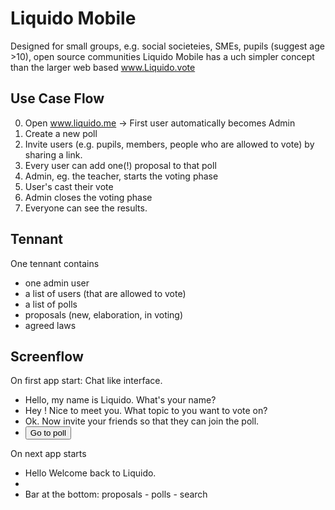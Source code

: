 # Liquido Mobile

Designed for small groups, e.g. social societeies, SMEs, pupils (suggest age >10), open source communities
Liquido Mobile has a uch simpler concept than the larger web based www.Liquido.vote

## Use Case Flow

 0. Open www.liquido.me -> First user automatically becomes Admin
 1. Create a new poll
 2. Invite users (e.g. pupils, members, people who are allowed to vote) by sharing a link.
 3. Every user can add one(!) proposal to that poll
 4. Admin, eg. the teacher, starts the voting phase
 5. User's cast their vote
 6. Admin closes the voting phase
 7. Everyone can see the results.

## Tennant

One tennant contains

 * one admin user
 * a list of users (that are allowed to vote)
 * a list of polls
 * proposals (new, elaboration, in voting)
 * agreed laws



## Screenflow

On first app start: Chat like interface.

 * Hello, my name is Liquido. What's your name?
 * Hey <name>! Nice to meet you. What topic to you want to vote on? 
 * Ok. Now invite your friends so that they can join the poll.   <link> <QR-code>
 * <button>Go to poll

On next app starts

 * Hello <name> Welcome back to Liquido.
 * <userhome>
 * Bar at the bottom: proposals - polls - search

